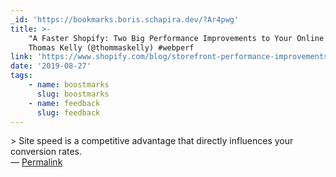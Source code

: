 ```yaml
---
_id: 'https://bookmarks.boris.schapira.dev/?Ar4pwg'
title: >-
    "A Faster Shopify: Two Big Performance Improvements to Your Online Store",
    Thomas Kelly (@thommaskelly) #webperf
link: 'https://www.shopify.com/blog/storefront-performance-improvements'
date: '2019-08-27'
tags:
    - name: boostmarks
      slug: boostmarks
    - name: feedback
      slug: feedback
---
```


&gt; Site speed is a competitive advantage that directly influences your
conversion rates. <br>&#8212;
<a href="https://bookmarks.boris.schapira.dev/?Ar4pwg" title="Permalink">Permalink</a>
